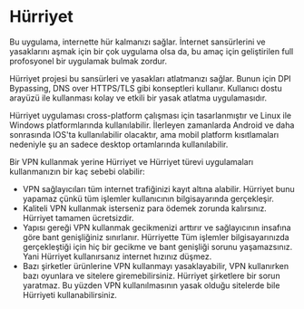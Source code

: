 # Hürriyet
Bu uygulama, internette hür kalmanızı sağlar. 
İnternet sansürlerini ve yasaklarını aşmak için bir çok uygulama olsa da, bu amaç için geliştirilen full profosyonel bir uygulamak bulmak zordur.

Hürriyet projesi bu sansürleri ve yasakları atlatmanızı sağlar. Bunun için DPI Bypassing, DNS over HTTPS/TLS gibi konseptleri kullanır. 
Kullanıcı dostu arayüzü ile kullanması kolay ve etkili bir yasak atlatma uygulamasıdır.

Hürriyet uygulaması cross-platform çalışması için tasarlanmıştır ve Linux ile Windows platformlarında kullanılabilir. 
İlerleyen zamanlarda Android ve daha sonrasında IOS'ta kullanılabilir olacaktır, ama mobil platform kısıtlamaları nedeniyle şu an sadece desktop ortamlarında kullanılabilir.

Bir VPN kullanmak yerine Hürriyet ve Hürriyet türevi uygulamaları kullanmanızın bir kaç sebebi olabilir:
* VPN sağlayıcıları tüm internet trafiğinizi kayıt altına alabilir. Hürriyet bunu yapamaz çünkü tüm işlemler kullanıcının bilgisayarında gerçekleşir.
* Kaliteli VPN kullanmak isterseniz para ödemek zorunda kalırsınız. Hürriyet tamamen ücretsizdir.
* Yapısı gereği VPN kullanmak gecikmenizi arttırır ve sağlayıcının insafına göre bant genişliğiniz sınırlanır. Hürriyette Tüm işlemler bilgisayarınızda gerçekleştiği için hiç bir gecikme ve bant genişliği sorunu yaşamazsınız. Yani Hürriyet kullanırsanız internet hızınız düşmez.
* Bazı şirketler ürünlerine VPN kullanmayı yasaklayabilir, VPN kullanırken bazı oyunlara ve sitelere giremebilirsiniz. Hürriyet şirketlere bir sorun yaratmaz. Bu yüzden VPN kullanılmasının yasak olduğu sitelerde bile Hürriyeti kullanabilirsiniz. 

